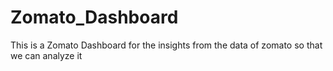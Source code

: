# Zomato_Dashboard
This is a Zomato Dashboard for the insights from the data of zomato so that we can analyze it 
